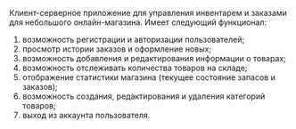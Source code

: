 Клиент-серверное приложение для управления инвентарем и заказами для небольшого онлайн-магазина. 
Имеет следующий функционал:
1)	возможность регистрации и авторизации пользователей;
2)	просмотр истории заказов и оформление новых;
3)	возможность добавления и редактирования информации о товарах;
4)	возможность отслеживать количества товаров на складе;
5)	отображение статистики магазина (текущее состояние запасов и заказов);
6)	возможность создания, редактирования и удаления категорий товаров;
7)	выход из аккаунта пользователя.
